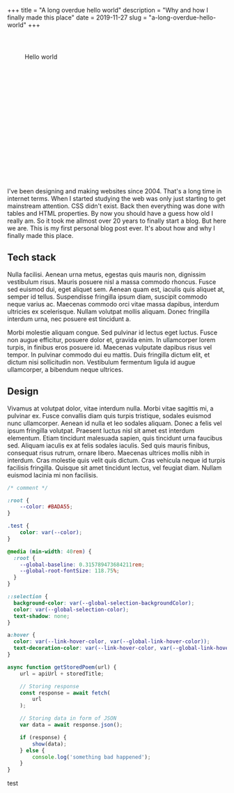 +++
title = "A long overdue hello world"
description = "Why and how I finally made this place"
date = 2019-11-27
slug = "a-long-overdue-hello-world"
+++

<figure class="terminal mb-double">
    <div class="terminal__top">
        <div class="terminal__button"></div>
        <div class="terminal__button"></div>
        <div class="terminal__button"></div>
    </div>
    <div class="terminal__body">
        <p class="cursor-text">Hello world</p>
    </div>
</figure>

I've been designing and making websites since 2004. That's a long time in internet terms. When I started studying the web was only just starting to get mainstream attention. CSS didn't exist. Back then everything was done with tables and HTML properties. By now you should have a guess how old I really am.
So it took me allmost over 20 years to finally start a blog. But here we are. This is my first personal blog post ever. It's about how and why I finally made this place.

## Tech stack 

Nulla facilisi. Aenean urna metus, egestas quis mauris non, dignissim vestibulum risus. Mauris posuere nisl a massa commodo rhoncus. Fusce sed euismod dui, eget aliquet sem. Aenean quam est, iaculis quis aliquet at, semper id tellus. Suspendisse fringilla ipsum diam, suscipit commodo neque varius ac. Maecenas commodo orci vitae massa dapibus, interdum ultricies ex scelerisque. Nullam volutpat mollis aliquam. Donec fringilla interdum urna, nec posuere est tincidunt a.

Morbi molestie aliquam congue. Sed pulvinar id lectus eget luctus. Fusce non augue efficitur, posuere dolor et, gravida enim. In ullamcorper lorem turpis, in finibus eros posuere id. Maecenas vulputate dapibus risus vel tempor. In pulvinar commodo dui eu mattis. Duis fringilla dictum elit, et dictum nisi sollicitudin non. Vestibulum fermentum ligula id augue ullamcorper, a bibendum neque ultrices.

## Design

Vivamus at volutpat dolor, vitae interdum nulla. Morbi vitae sagittis mi, a pulvinar ex. Fusce convallis diam quis turpis tristique, sodales euismod nunc ullamcorper. Aenean id nulla et leo sodales aliquam. Donec a felis vel ipsum fringilla volutpat. Praesent luctus nisl sit amet est interdum elementum. Etiam tincidunt malesuada sapien, quis tincidunt urna faucibus sed. Aliquam iaculis ex at felis sodales iaculis. Sed quis mauris finibus, consequat risus rutrum, ornare libero. Maecenas ultrices mollis nibh in interdum. Cras molestie quis velit quis dictum. Cras vehicula neque id turpis facilisis fringilla. Quisque sit amet tincidunt lectus, vel feugiat diam. Nullam euismod lacinia mi non facilisis.

```css
/* comment */

:root {
    --color: #BADA55;
}

.test {
    color: var(--color);
}

@media (min-width: 40rem) {
  :root {
    --global-baseline: 0.315789473684211rem;
    --global-root-fontSize: 118.75%;
  }
}

::selection {
  background-color: var(--global-selection-backgroundColor);
  color: var(--global-selection-color);
  text-shadow: none;
}

a:hover {
  color: var(--link-hover-color, var(--global-link-hover-color));
  text-decoration-color: var(--link-hover-color, var(--global-link-hover-color));
}
```

```javascript
async function getStoredPoem(url) {
    url = apiUrl + storedTitle;

    // Storing response
    const response = await fetch(
        url
    );

    // Storing data in form of JSON
    var data = await response.json();

    if (response) {
        show(data);
    } else {
        console.log('something bad happened');
    }
}
```

<div class="test">
    <p class="test__item">test</p>
</div>

<style>
.terminal {
    --terminal-backgroundColor: var(--global-color-neutral-900);
    --terminal__buttonSize: .75rem;
    border: 1px solid var(--terminal-borderColor, var(--terminal-backgroundColor));
    border-radius: var(--global-whitespace-2);
    background-color: var(--terminal-backgroundColor);
    overflow: hidden;
    width: 100%;
    height: auto;
    aspect-ratio: 3 / 2;
    color: var(--global-color-neutral-100);
    font-family: var(--global-code-fontFamily);
    font-size: var(--global-fontSize-s);
}

.terminal__top {
    display: flex;
    gap: .5rem;
    padding: 1rem 1rem 0;
}

.terminal__button {
    display: inline-block;
    height: var(--terminal__buttonSize);
    width: var(--terminal__buttonSize);
    border-radius: 100%;    
    background-color: hsla(var(--global-neutral-hue), var(--global-neutral-saturation), 100%, .15);
}

/* .terminal__button + .terminal__button {
    margin-left: calc(var(--terminal__buttonMargin) / -2);
} */

.terminal__body {
    padding: var(--page-inner-whitespace);
}

.cursor-text:after {
    content: "_";        
    animation: 1s blink step-end infinite;
}


@media (prefers-color-scheme: dark) {
    .terminal {
        --terminal-backgroundColor: transparent;
        --terminal-borderColor: var(--global-border-color);
    }    
}

@keyframes blink {
  from, to {
    opacity: 0;
  }
  50% {
    opacity: 1;
  }
}
</style>